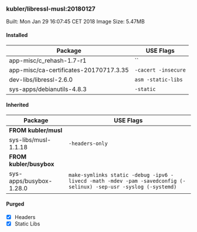 ### kubler/libressl-musl:20180127

Built: Mon Jan 29 16:07:45 CET 2018
Image Size: 5.47MB

#### Installed
Package | USE Flags
--------|----------
app-misc/c_rehash-1.7-r1 | ``
app-misc/ca-certificates-20170717.3.35 | `-cacert -insecure`
dev-libs/libressl-2.6.0 | `asm -static-libs`
sys-apps/debianutils-4.8.3 | `-static`
#### Inherited
Package | USE Flags
--------|----------
**FROM kubler/musl** |
sys-libs/musl-1.1.18 | `-headers-only`
**FROM kubler/busybox** |
sys-apps/busybox-1.28.0 | `make-symlinks static -debug -ipv6 -livecd -math -mdev -pam -savedconfig (-selinux) -sep-usr -syslog (-systemd)`
#### Purged
- [x] Headers
- [x] Static Libs

